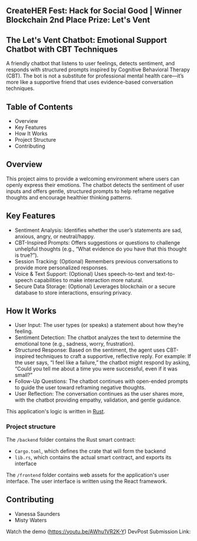 ## CreateHER Fest: Hack for Social Good | Winner Blockchain 2nd Place Prize: Let's Vent

## The Let's Vent Chatbot: Emotional Support Chatbot with CBT Techniques
A friendly chatbot that listens to user feelings, detects sentiment, and responds with structured prompts inspired by Cognitive Behavioral Therapy (CBT). The bot is not a substitute for professional mental health care—it’s more like a supportive friend that uses evidence-based conversation techniques.

## Table of Contents
- Overview
- Key Features
- How It Works
- Project Structure
- Contributing


## Overview
This project aims to provide a welcoming environment where users can openly express their emotions. The chatbot detects the sentiment of user inputs and offers gentle, structured prompts to help reframe negative thoughts and encourage healthier thinking patterns.

## Key Features
 - Sentiment Analysis: Identifies whether the user’s statements are sad, anxious, angry, or neutral/happy.
 - CBT-Inspired Prompts: Offers suggestions or questions to challenge unhelpful thoughts (e.g., “What evidence do you have that this thought is true?”).
 - Session Tracking: (Optional) Remembers previous conversations to provide more personalized responses.
 - Voice & Text Support: (Optional) Uses speech-to-text and text-to-speech capabilities to make interaction more natural.
 - Secure Data Storage: (Optional) Leverages blockchain or a secure database to store interactions, ensuring privacy.

## How It Works
 - User Input: The user types (or speaks) a statement about how they’re feeling.
 - Sentiment Detection: The chatbot analyzes the text to determine the emotional tone (e.g., sadness, worry, frustration).
 - Structured Response: Based on the sentiment, the agent uses CBT-inspired techniques to craft a supportive, reflective reply.
For example: If the user says, “I feel like a failure,” the chatbot might respond by asking, “Could you tell me about a time you were successful, even if it was small?”
 - Follow-Up Questions: The chatbot continues with open-ended prompts to guide the user toward reframing negative thoughts.
 - User Reflection: The conversation continues as the user shares more, with the chatbot providing empathy, validation, and gentle guidance.


This application's logic is written in [Rust](https://internetcomputer.org/docs/current/developer-docs/backend/rust/).

### Project structure

The `/backend` folder contains the Rust smart contract:

- `Cargo.toml`, which defines the crate that will form the backend
- `lib.rs`, which contains the actual smart contract, and exports its interface

The `/frontend` folder contains web assets for the application's user interface. The user interface is written using the React framework.

 ## Contributing
 - Vanessa Saunders
 - Misty Waters

Watch the demo (https://youtu.be/AWhu1VR2K-Y)
DevPost Submission Link: 
